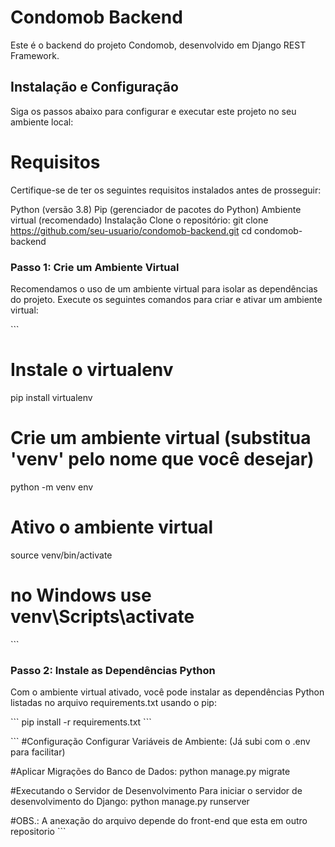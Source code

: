 

# Condomob Backend
Este é o backend do projeto Condomob, desenvolvido em Django REST Framework.

## Instalação e Configuração

Siga os passos abaixo para configurar e executar este projeto no seu ambiente local:

# Requisitos
Certifique-se de ter os seguintes requisitos instalados antes de prosseguir:

Python (versão 3.8)
Pip (gerenciador de pacotes do Python)
Ambiente virtual (recomendado)
Instalação
Clone o repositório: git clone https://github.com/seu-usuario/condomob-backend.git cd condomob-backend


### Passo 1: Crie um Ambiente Virtual

Recomendamos o uso de um ambiente virtual para isolar as dependências do projeto. Execute os seguintes comandos para criar e ativar um ambiente virtual:

\`\`\`

# Instale o virtualenv
pip install virtualenv

# Crie um ambiente virtual (substitua 'venv' pelo nome que você desejar)
 python -m venv env

# Ativo o ambiente virtual
source venv/bin/activate 
# no Windows use venv\Scripts\activate

\`\`\`

### Passo 2: Instale as Dependências Python

Com o ambiente virtual ativado, você pode instalar as dependências Python listadas no arquivo requirements.txt usando o pip:

\`\`\`
pip install -r requirements.txt
\`\`\`

\`\`\`
#Configuração
Configurar Variáveis de Ambiente: (Já subi com o .env para facilitar)

#Aplicar Migrações do Banco de Dados: python manage.py migrate

#Executando o Servidor de Desenvolvimento
Para iniciar o servidor de desenvolvimento do Django: python manage.py runserver

#OBS.: A anexação do arquivo depende do front-end que esta em outro repositorio
\`\`\`
